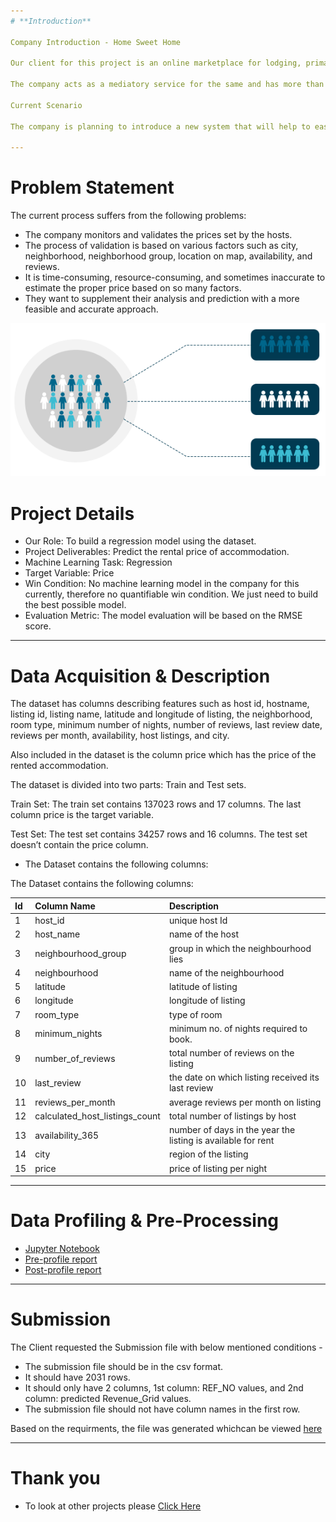```yaml
---
# **Introduction**

Company Introduction - Home Sweet Home

Our client for this project is an online marketplace for lodging, primarily home stays for vacation rentals, and tourism activities.Home Sweet Home (HSH) allows hosts to rent their homestays to other people as guests.

The company acts as a mediatory service for the same and has more than 80,000 hosts across 19 cities. Their goal is to provide the best hospitality service to their customers in a more unique and personalized manner.

Current Scenario

The company is planning to introduce a new system that will help to easily monitor and predict the rental prices of homes across various cities.

---
```


# **Problem Statement**

The current process suffers from the following problems:

- The company monitors and validates the prices set by the hosts.
- The process of validation is based on various factors such as city, neighborhood, neighborhood group, location on map, availability, and reviews.
- It is time-consuming, resource-consuming, and sometimes inaccurate to estimate the proper price based on so many factors.
- They want to supplement their analysis and prediction with a more feasible and accurate approach.


<p align="center"><img src="https://raw.githubusercontent.com/Mihir-Ai-lab/Academic-Projects/main/Images/Classification.gif"></p>

# **Project Details**

- Our Role: To build a regression model using the dataset.
- Project Deliverables: Predict the rental price of accommodation.
- Machine Learning Task: Regression
- Target Variable: Price
- Win Condition: No machine learning model in the company for this currently, therefore no quantifiable win condition. We just need to build the best possible model.
- Evaluation Metric: The model evaluation will be based on the RMSE score.

---
# **Data Acquisition & Description**

The dataset has columns describing features such as host id, hostname, listing id, listing name, latitude and longitude of listing, the neighborhood, room type, minimum number of nights, number of reviews, last review date, reviews per month, availability, host listings, and city.

Also included in the dataset is the column price which has the price of the rented accommodation.

The dataset is divided into two parts: Train and Test sets.

Train Set: The train set contains 137023 rows and 17 columns. The last column price is the target variable.

Test Set: The test set contains 34257 rows and 16 columns. The test set doesn’t contain the price column.

- The Dataset contains the following columns:


The Dataset contains the following columns:

|Id|Column Name|Description
|:--|:--|:--|
|1|host_id|	unique host Id|
|2|host_name|	name of the host|
|3|neighbourhood_group|	group in which the neighbourhood lies|
|4|neighbourhood|	name of the neighbourhood|
|5|latitude|	latitude of listing|
|6|longitude|	longitude of listing|
|7|room_type|	type of room|
|8|minimum_nights|	minimum no. of nights required to book.|
|9|number_of_reviews|	total number of reviews on the listing|
|10|last_review|	the date on which listing received its last review|
|11|reviews_per_month|	average reviews per month on listing|
|12|calculated_host_listings_count|	total number of listings by host|
|13|availability_365|	number of days in the year the listing is available for rent|
|14|city|	region of the listing|
|15|price|	price of listing per night|

---
# **Data Profiling & Pre-Processing**

- [Jupyter Notebook](https://github.com/Mihir-Ai-lab/Insaid/blob/main/ML%20Projects/AE%20Corp/Customer%20Classification.ipynb "Jupyter Notebook")
- [Pre-profile report](https://raw.githubusercontent.com/Mihir-Ai-lab/Academic-Projects/main/ML%20Projects/AE%20Corp/AEcorp_preprofile_report.html "Pre-profile report")
- [Post-profile report](https://raw.githubusercontent.com/Mihir-Ai-lab/Academic-Projects/main/ML%20Projects/AE%20Corp/AEcorp_postprofile_report.html "Post-profile report")

---
# **Submission**

The Client requested the Submission file with below mentioned conditions - 

- The submission file should be in the csv format.
- It should have 2031 rows.
- It should only have 2 columns, 1st column: REF_NO values, and 2nd column: predicted Revenue_Grid values.
- The submission file should not have column names in the first row.

Based on the requirments, the file was generated whichcan be viewed [here](https://github.com/Mihir-Ai-lab/Academic-Projects/blob/main/ML%20Projects/AE%20Corp/submission.csv "here")

---
# **Thank you**

- To look at other projects please [Click Here](https://github.com/Mihir-Ai-lab/Academic-Projects/tree/main "Click Here")
